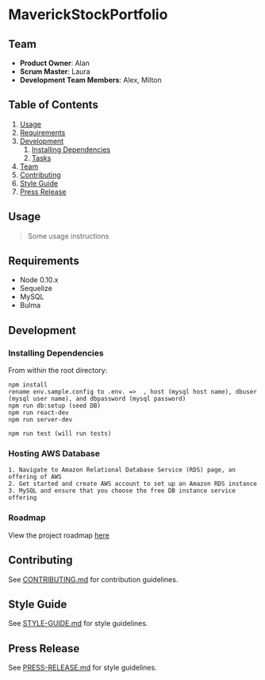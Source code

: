 # MaverickStockPortfolio

## Team

  - __Product Owner__: Alan
  - __Scrum Master__: Laura
  - __Development Team Members__: Alex, Milton

## Table of Contents

1. [Usage](#usage)
1. [Requirements](#requirements)
1. [Development](#development)
    1. [Installing Dependencies](#installing-dependencies)
    1. [Tasks](#roadmap)
1. [Team](#team)
1. [Contributing](#contributing)
1. [Style Guide](#style-guide)
1. [Press Release](#press-release)


## Usage

> Some usage instructions

## Requirements

- Node 0.10.x
- Sequelize
- MySQL 
- Bulma

## Development

### Installing Dependencies

From within the root directory:

```
npm install
rename env.sample.config to .env. =>  , host (mysql host name), dbuser (mysql user name), and dbpassword (mysql password)
npm run db:setup (seed DB)
npm run react-dev
npm run server-dev

npm run test (will run tests)

```

### Hosting AWS Database

```
1. Navigate to Amazon Relational Database Service (RDS) page, an offering of AWS
2. Get started and create AWS account to set up an Amazon RDS instance
3. MySQL and ensure that you choose the free DB instance service offering
```

### Roadmap

View the project roadmap [here](https://trello.com/b/wWSvfUdm)


## Contributing

See [CONTRIBUTING.md](CONTRIBUTING.md) for contribution guidelines.

## Style Guide

See [STYLE-GUIDE.md](STYLE-GUIDE.md) for style guidelines.

## Press Release

See [PRESS-RELEASE.md](PRESS-RELEASE.md) for style guidelines.

